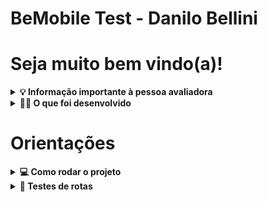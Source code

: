 # BeMobile Test - Danilo Bellini

# Seja muito bem vindo(a)!

<details>
  <summary><strong>💡 Informação importante à pessoa avaliadora</strong></summary><br />
  <p>Olá, pessoa avaliadora! Espero que se encontre bem. Gostaria de informar que realizei este projeto utilizando Express.js, pois não tenho conhecimento do framework Adonis.js. Entretanto, estou disposto a aprender e a me adaptar a qualquer tecnologia que a empresa utilize. Preferi utilizar uma ferramenta que eu domino, considerando o prazo de entrega.
  <p>Além disso, criei a aplicação no modelo MSC (Model, Service, Controller), pois também é a forma que estou habituado a trabalhar e tenho domínio, mas estou disposto a aprender e a me adaptar a qualquer modelo de desenvolvimento que a empresa utilize.</p>
  <p>Para facilitar a avaliação, o projeto conta com um docker-compose e um arquivo para importação de rotas no Insomnia/Postman</p>
  
Agradeço a compreensão e a oportunidade de participar do processo seletivo. 🚀</p>

</details>

<details>
  <summary><strong>👨‍💻 O que foi desenvolvido</strong></summary><br />


Neste projeto desenvolvi uma API RESTful conectada a um banco de dados MySQL. A API foi desenvolvida utilizando o framework Express.js. A aplicação permite o cadastro de clientes, produtos e vendas, além de permitir a busca de vendas por cliente e por mês e ano. A API foi desenvolvida utilizando o padrão MSC e possui uma camada de autenticação de usuários. Para facilitar os testes, implementei um docker-compose que cria uma base de dados MySQL.
</details>

# Orientações
<details>
  <summary><strong>💻 Como rodar o projeto</strong></summary><br />

  1. Clone o repositório

  - Use o comando: `git clone git@github.com:dsbellini/BeMobileTest.git`
  - Entre na pasta do repositório que você acabou de clonar:
    - `cd BeMobileTest`

  2. Instale as dependências

  - `npm install`

  3.1. Rodando a aplicação com Docker
  - Após instalar as dependências, execute o comando no terminal:
    - `docker-compose up --build` ou `docker-compose up --build -d` para rodar em segundo plano
    - Esse comando subirá um container com o banco de dados MySQL.
    - Após subir o container com o Docker, execute o comando no terminal:
      - `npm run start-create`
      - Esse comando criará as tabelas e iniciará o servidor.

  3.2. Rodando a aplicação sem Docker
    <p>- Após instalar as dependências e remover a variável de ambiente, execute o comando no terminal:</p>
        - `npm run start-create`
        - Esse comando subirá a aplicação na porta 3000
        - É importante ressaltar que é necessário ter o MySQL instalado na máquina para rodar a aplicação sem Docker.
        - Para resetar o banco de dados, rode o comando `npm run db:reset` para criar as tabelas e preencher com dados de teste novamente.
</details>

<details>
  <summary><strong>📍 Testes de rotas</strong></summary><br />

  <p>Visando facilitar os testes de rotas, o projeto conta com um arquivo para importação de rotas no Insomnia/Postman.</p>

  - Utilizando o arquivo de rotas:
    - Importe o arquivo `BeMobileTest.postman.json` para o Postman ou Insomnia.
    - O arquivo contém as rotas da aplicação para facilitar a execução dos testes.

  <strong>Rotas disponíveis</strong>

  <h3>Rotas de usuário</h3>

    - POST /newuser
      - Cria um novo usuário
      - Body:
        {
            "email": "Yourname",
            "senha": "yourpassword"
        }
    
    - POST /login
        - Realiza o login do usuário
        - Retorna um token de autenticação para ser utilizado nas demais rotas. 
        - Lembre-se de adicionar o token no header Authorization da requisição para as demais rotas.
        - Body:
            {
                "email": "Yourname",
                "senha": "yourpassword"
            }
  <h3>Rotas de cliente</h3>
    
        - POST /newcustomer
        - Cria um novo cliente
        - Body:
            {
                "nome": "Yourname",
                "cpf": 123456,
            }
        
        - GET /customers
            - Retorna todos os clientes cadastrados
    
        - GET /customer/:id
            - Retorna um cliente específico
            - Parâmetros:
                - id: id do cliente

        - GET /customer/:id/sales
            - Retorna todas as vendas de um cliente específico
            - Parâmetros:
                - id: id do cliente
            - Query:
                - year: ano da venda
                - month: mês da venda
            - Exemplo de rota: http://localhost:3000/customer/1/sales?year=2023&month=2
    
        - PUT /customer/:id
            - Atualiza um cliente específico
            - Parâmetros:
                - id: id do cliente
            - Body:
                {
                    "nome": "Yourname",
                    "cpf": "1234567",
                }
    
        - DELETE /customer/:id
            - Deleta um cliente específico
            - Parâmetros:
                - id: id do cliente
  <h3>Rotas de produtos</h3>
        
            - POST /newproduct
                - Cria um novo produto
                - Body:
                    {
                        "nome": "Productname",
                        "descricao": "Productdescription",
                        "preco": 123.45,
                    }
            
            - GET /products
                - Retorna todos os produtos cadastrados
            
            - GET /product/:id
                - Retorna um produto específico
                - Parâmetros:
                    - id: id do produto
            
            - PUT /product/:id
                - Atualiza um produto específico
                - Parâmetros:
                    - id: id do produto
                - Body:
                    {
                        "nome": "Productname",
                        "descricao": "Productdescription",
                        "preco": 123.45,
                    }
            
            - DELETE /product/:id
                - Deleta um produto específico
                - Parâmetros:
                    - id: id do produto

  <h3>Rotas de vendas</h3>
            
                - POST /newsell
                    - Cria uma nova venda
                    - Body:
                        {
                            "clienteId": 1,
                            "produtoId": 1,
                            "quantidade": 1,
                            "precoUnitario": 123.45,
                            "precoTotal": 123.45,
                        }
  <h3>Rotas de telefones</h3>

                - POST /newphone
                    - Cria um novo telefone
                    - Body:
                        {
                            "clienteId": 1
                            "numero": 123456789,
                        }
                
                - GET /phones
                    - Retorna todos os telefones cadastrados
                
                - GET /phone/:id
                    - Retorna um telefone específico
                    - Parâmetros:
                        - id: id do telefone
                
                - PUT /phone/:id
                    - Atualiza um telefone específico
                    - Parâmetros:
                        - id: id do telefone
                    - Body:
                        {
                            "clienteId": 1
                            "numero": 123456789,
                        }
                
                - DELETE /phone/:id
                    - Deleta um telefone específico
                    - Parâmetros:
                        - id: id do telefone

  <h3>Rotas de endereço</h3>
    
                - POST /newaddress
                    - Cria um novo endereço
                    - Body:
                        {
                            "clienteId": 1
                            "rua": "Rua do Cliente",
                            "numero": 123,
                            "bairro": "Bairro do Cliente",
                            "cidade": "Cidade do Cliente",
                            "estado": "Estado do Cliente",
                            "cep": 12345678
                        }
                        
                - GET /addresses
                    - Retorna todos os endereços cadastrados
                
                - GET /address/:id
                   - Retorna um endereço específico
                    - Parâmetros:
                        - id: id do endereço
                        
                - PUT /address/:id
                    - Atualiza um endereço específico
                    - Parâmetros:
                        - id: id do endereço
                    - Body:
                        {
                           "clienteId": 1
                            "rua": "Rua do Cliente",
                            "numero": 123,
                            "bairro": "Bairro do Cliente",
                            "cidade": "Cidade do Cliente",
                            "estado": "Estado do Cliente",
                            "cep": 12345678
                        }
                        
                - DELETE /address/:id
                    - Deleta um endereço específico
                    - Parâmetros:
                        - id: id do endereço
    
</details>

